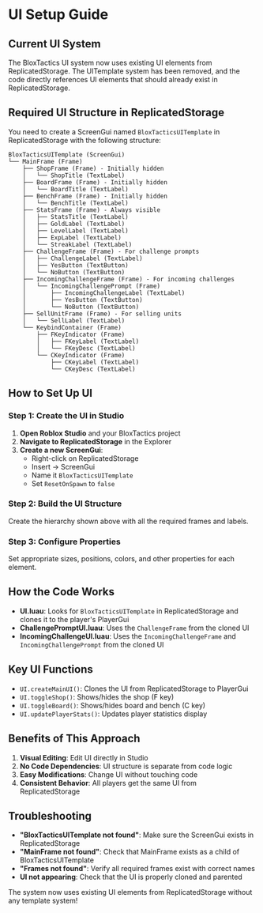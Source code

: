 # UI Setup Guide

## Current UI System

The BloxTactics UI system now uses existing UI elements from ReplicatedStorage. The UITemplate system has been removed, and the code directly references UI elements that should already exist in ReplicatedStorage.

## Required UI Structure in ReplicatedStorage

You need to create a ScreenGui named `BloxTacticsUITemplate` in ReplicatedStorage with the following structure:

```
BloxTacticsUITemplate (ScreenGui)
└── MainFrame (Frame)
    ├── ShopFrame (Frame) - Initially hidden
    │   └── ShopTitle (TextLabel)
    ├── BoardFrame (Frame) - Initially hidden
    │   └── BoardTitle (TextLabel)
    ├── BenchFrame (Frame) - Initially hidden
    │   └── BenchTitle (TextLabel)
    ├── StatsFrame (Frame) - Always visible
    │   ├── StatsTitle (TextLabel)
    │   ├── GoldLabel (TextLabel)
    │   ├── LevelLabel (TextLabel)
    │   ├── ExpLabel (TextLabel)
    │   └── StreakLabel (TextLabel)
    ├── ChallengeFrame (Frame) - For challenge prompts
    │   ├── ChallengeLabel (TextLabel)
    │   ├── YesButton (TextButton)
    │   └── NoButton (TextButton)
    ├── IncomingChallengeFrame (Frame) - For incoming challenges
    │   └── IncomingChallengePrompt (Frame)
    │       ├── IncomingChallengeLabel (TextLabel)
    │       ├── YesButton (TextButton)
    │       └── NoButton (TextButton)
    ├── SellUnitFrame (Frame) - For selling units
    │   └── SellLabel (TextLabel)
    └── KeybindContainer (Frame)
        ├── FKeyIndicator (Frame)
        │   ├── FKeyLabel (TextLabel)
        │   └── FKeyDesc (TextLabel)
        └── CKeyIndicator (Frame)
            ├── CKeyLabel (TextLabel)
            └── CKeyDesc (TextLabel)
```

## How to Set Up UI

### Step 1: Create the UI in Studio
1. **Open Roblox Studio** and your BloxTactics project
2. **Navigate to ReplicatedStorage** in the Explorer
3. **Create a new ScreenGui**:
   - Right-click on ReplicatedStorage
   - Insert → ScreenGui
   - Name it `BloxTacticsUITemplate`
   - Set `ResetOnSpawn` to `false`

### Step 2: Build the UI Structure
Create the hierarchy shown above with all the required frames and labels.

### Step 3: Configure Properties
Set appropriate sizes, positions, colors, and other properties for each element.

## How the Code Works

- **UI.luau**: Looks for `BloxTacticsUITemplate` in ReplicatedStorage and clones it to the player's PlayerGui
- **ChallengePromptUI.luau**: Uses the `ChallengeFrame` from the cloned UI
- **IncomingChallengeUI.luau**: Uses the `IncomingChallengeFrame` and `IncomingChallengePrompt` from the cloned UI

## Key UI Functions

- `UI.createMainUI()`: Clones the UI from ReplicatedStorage to PlayerGui
- `UI.toggleShop()`: Shows/hides the shop (F key)
- `UI.toggleBoard()`: Shows/hides board and bench (C key)
- `UI.updatePlayerStats()`: Updates player statistics display

## Benefits of This Approach

1. **Visual Editing**: Edit UI directly in Studio
2. **No Code Dependencies**: UI structure is separate from code logic
3. **Easy Modifications**: Change UI without touching code
4. **Consistent Behavior**: All players get the same UI from ReplicatedStorage

## Troubleshooting

- **"BloxTacticsUITemplate not found"**: Make sure the ScreenGui exists in ReplicatedStorage
- **"MainFrame not found"**: Check that MainFrame exists as a child of BloxTacticsUITemplate
- **"Frames not found"**: Verify all required frames exist with correct names
- **UI not appearing**: Check that the UI is properly cloned and parented

The system now uses existing UI elements from ReplicatedStorage without any template system!
